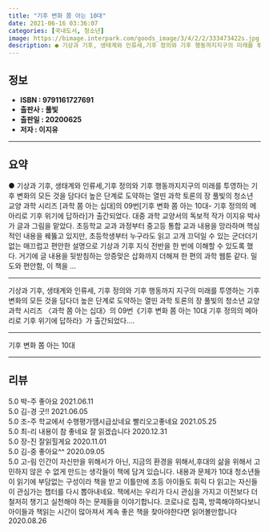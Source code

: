 ```yaml
---
title: "기후 변화 쫌 아는 10대"
date: 2021-06-16 03:36:07
categories: [국내도서, 청소년]
image: https://bimage.interpark.com/goods_image/3/4/2/2/333473422s.jpg
description: ● 기상과 기후, 생태계와 인류세,기후 정의와 기후 행동까지지구의 미래를 투영하는 기후 변화의 모든 것을 담다더 높은 단계로 도약하는 열띤 과학 토론의 장 풀빛의 청소년 교양 과학 시리즈 [과학 쫌 아는 십대]의 09번[기후 변화 쫌 아는 10대- 기후 정의의 메아리로 기후 위기에 답
---
```


## **정보**

- **ISBN : 9791161727691**
- **출판사 : 풀빛**
- **출판일 : 20200625**
- **저자 : 이지유**

------



## **요약**

●  기상과 기후, 생태계와 인류세,기후 정의와 기후 행동까지지구의 미래를 투영하는 기후 변화의 모든 것을 담다더 높은 단계로 도약하는 열띤 과학 토론의 장 풀빛의 청소년 교양 과학 시리즈 [과학 쫌 아는 십대]의 09번[기후 변화 쫌 아는 10대- 기후 정의의 메아리로 기후 위기에 답하라]가 출간되었다. 대중 과학 교양서의 독보적 작가 이지유 박사가 글과 그림을 맡았다. 초등학교 교과 과정부터 중고등 통합 교과 내용을 망라하며 핵심적인 내용을 꿰뚫고 있지만, 초등학생부터 누구라도 읽고 고개 끄덕일 수 있는 군더더기 없는 매끄럽고 편안한 설명으로 기상과 기후 지식 전반을 한 번에 이해할 수 있도록 했다. 거기에 글 내용을 뒷받침하는 앙증맞은 삽화까지 더해져 한 편의 과학 웹툰 같다. 밀도와 편안함, 이 책을 ...

------

기상과 기후, 생태계와 인류세, 기후 정의와 기후 행동까지
지구의 미래를 투영하는 기후 변화의 모든 것을 담다더 높은 단계로 도약하는 열띤 과학 토론의 장 풀빛의 청소년 교양 과학 시리즈 〈과학 쫌 아는 십대〉의 09번《기후 변화 쫌 아는 10대 기후 정의의 메아리로 기후 위기에 답하라》가 출간되었다.... 

------


기후 변화 쫌 아는 10대 

------


## **리뷰** 

5.0 박-주 좋아요 2021.06.11 <br/>5.0 김-경 굿!! 2021.06.05 <br/>5.0 조-주 학교에서 수행평가땜시급샀네요  빨리오고좋네요 2021.05.25 <br/>5.0 최-리 내용이 참 좋네요
잘 읽겠습니다 2020.12.31 <br/>5.0 장-진 잘읽힐게요 2020.11.01 <br/>5.0 김-중 좋아요^^ 2020.09.05 <br/>5.0 고-림 인간이 자신만을 위해서가 아닌, 지금의 환경을 위해서,후대의 삶을 위해서 고민하지 않은 수 없게 만드는 생각들이 책에 담겨 있습니다. 내용과 문체가 10대 청소년들이 읽기에 부담없는 구성이라 책을 받고 이틀만에 초등 아이들도 휘릭 다 읽고는 자신들이 관심가는 챕터를 다시 뽑아내네요. 책에서는 우리가 다시 관심을 가지고 이전보다 더 철저히 챙기고 실천해야 하는 문제들을 이야기합니다. 코로나로 집콕, 방콕해야하다보니 아이들과 책읽는 시간이 많아져서 계속 좋은 책을 찾아야한다면 읽어볼만합니다 2020.08.26 <br/>